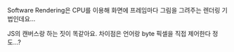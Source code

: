 Software Rendering은 CPU를 이용해 화면에 프레임마다 그림을 그려주는 렌더링 기법인데요...

JS의 캔버스랑 하는 짓이 똑같아요. 차이점은 언어랑 byte 픽셀을 직접 제어한다 정도...?
